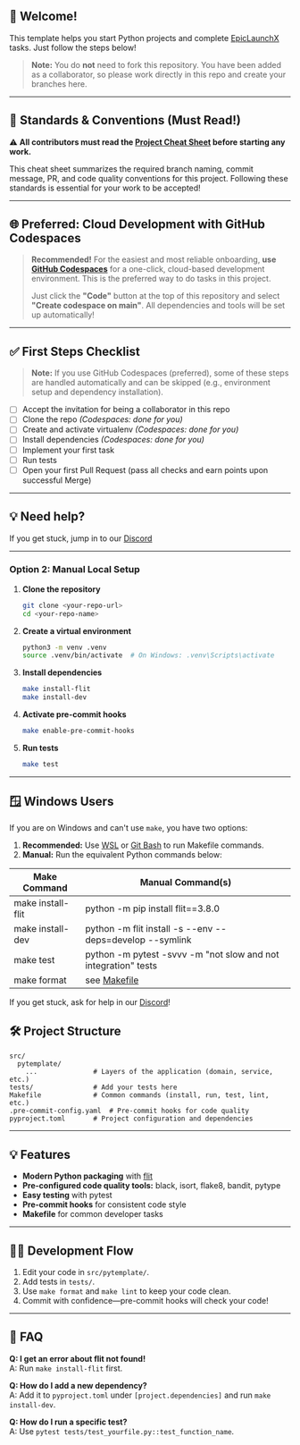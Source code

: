 ## 👋 Welcome!

This template helps you start Python projects and complete [EpicLaunchX](https://docs.epiclaunchx.io/how-it-works/) tasks. 
Just follow the steps below!

> **Note:** You do **not** need to fork this repository. You have been added as a collaborator, so please work directly in this repo and create your branches here.

---

## 🚦 Standards & Conventions (**Must Read!**)

⚠️ **All contributors must read the [Project Cheat Sheet](./CHEATSHEET.md) before starting any work.**

This cheat sheet summarizes the required branch naming, commit message, PR, and code quality conventions for this project. Following these standards is essential for your work to be accepted!

---

## 🌐 Preferred: Cloud Development with GitHub Codespaces

> **Recommended!**
> For the easiest and most reliable onboarding, **use [GitHub Codespaces](https://github.com/features/codespaces)** for a one-click, cloud-based development environment. This is the preferred way to do tasks in this project.
>
> Just click the **"Code"** button at the top of this repository and select **"Create codespace on main"**. All dependencies and tools will be set up automatically!

---

## ✅ First Steps Checklist

> **Note:** If you use GitHub Codespaces (preferred), some of these steps are handled automatically and can be skipped (e.g., environment setup and dependency installation).

- [ ] Accept the invitation for being a collaborator in this repo
- [ ] Clone the repo *(Codespaces: done for you)*
- [ ] Create and activate virtualenv *(Codespaces: done for you)*
- [ ] Install dependencies *(Codespaces: done for you)*
- [ ] Implement your first task
- [ ] Run tests
- [ ] Open your first Pull Request (pass all checks and earn points upon successful Merge)

---

## 💡 Need help?

If you get stuck, jump in to our [Discord](https://discord.gg/2R4BdaczUG)

---

### Option 2: Manual Local Setup

1. **Clone the repository**
   ```bash
   git clone <your-repo-url>
   cd <your-repo-name>
   ```

2. **Create a virtual environment**
   ```bash
   python3 -m venv .venv
   source .venv/bin/activate  # On Windows: .venv\Scripts\activate
   ```

3. **Install dependencies**
   ```bash
   make install-flit
   make install-dev
   ```

4. **Activate pre-commit hooks**
    ```bash
    make enable-pre-commit-hooks
    ```

5. **Run tests**
   ```bash
   make test
   ```

---

## 🪟 Windows Users

If you are on Windows and can't use `make`, you have two options:

1. **Recommended:** Use [WSL](https://docs.microsoft.com/en-us/windows/wsl/) or [Git Bash](https://gitforwindows.org/) to run Makefile commands.
2. **Manual:** Run the equivalent Python commands below:

| Make Command         | Manual Command(s)                                                                 |
|----------------------|-----------------------------------------------------------------------------------|
| make install-flit    | python -m pip install flit==3.8.0                                                 |
| make install-dev     | python -m flit install -s --env --deps=develop --symlink                          |
| make test            | python -m pytest -svvv -m "not slow and not integration" tests                    |
| make format          | see [Makefile](./Makefile)                                                        |

If you get stuck, ask for help in our [Discord](https://discord.gg/2R4BdaczUG)!


## 🛠️ Project Structure

```
src/
  pytemplate/
    ...              # Layers of the application (domain, service, etc.) 
tests/               # Add your tests here
Makefile             # Common commands (install, run, test, lint, etc.)
.pre-commit-config.yaml  # Pre-commit hooks for code quality
pyproject.toml       # Project configuration and dependencies
```

---

## 💡 Features

- **Modern Python packaging** with [flit](https://flit.readthedocs.io/)
- **Pre-configured code quality tools:** black, isort, flake8, bandit, pytype
- **Easy testing** with pytest
- **Pre-commit hooks** for consistent code style
- **Makefile** for common developer tasks

---

## 🧑‍💻 Development Flow

1. Edit your code in `src/pytemplate/`.
2. Add tests in `tests/`.
3. Use `make format` and `make lint` to keep your code clean.
4. Commit with confidence—pre-commit hooks will check your code!

---

## 📝 FAQ

**Q: I get an error about flit not found!**  
A: Run `make install-flit` first.

**Q: How do I add a new dependency?**  
A: Add it to `pyproject.toml` under `[project.dependencies]` and run `make install-dev`.

**Q: How do I run a specific test?**  
A: Use `pytest tests/test_yourfile.py::test_function_name`.